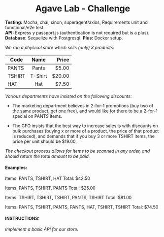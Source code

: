 

<h1 style="text-align: center;"> Agave Lab - Challenge </h1>


**Testing:** Mocha, chai, sinon, superagent/axios, Requirements unit and functional/e2e test.<br/>  **API:** Express y passport.js (authentication is not required but is a plus).
**Database:** Sequelize with Postgresql.
**Plus:** Docker setup.

_We run a physical store which sells (only) 3 products:_



|Code         | Name         |  Price
|-------------|:------------:|-------:
|PANTS        | Pants        |   $5.00
|TSHIRT       | T-Shirt      |  $20.00
|HAT          | Hat          |   $7.50


_Various departments have insisted on the following discounts:_

- The marketing department believes in 2-for-1 promotions (buy two of the same product, get one free), and would like for there to be a 2-for-1 special on PANTS items.

- The CFO insists that the best way to increase sales is with discounts on bulk purchases (buying x or more of a product, the price of that product is reduced), and demands that if you buy 3 or more TSHIRT items, the price per unit should be $19.00.

_The checkout process allows for items to be scanned in any order, and should return the total amount to be paid._

<h4>Examples:</h4>


Items: PANTS, TSHIRT, HAT
Total: $42.50

Items: PANTS, TSHIRT, PANTS
Total: $25.00

Items: TSHIRT, TSHIRT, TSHIRT, PANTS, TSHIRT
Total: $81.00

Items: PANTS, TSHIRT, PANTS, PANTS, HAT, TSHIRT, TSHIRT
Total: $74.50


<h4>INSTRUCTIONS:</h4>

_Implement a basic API for our store._